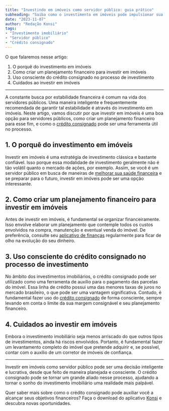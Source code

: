```yaml
---
title: "Investindo em imóveis como servidor público: guia prático"
subheading: "Saiba como o investimento em imóveis pode impulsionar sua estabilidade financeira e como o crédito consignado pode ser uma ferramenta nesse processo."
date: "2023-11-07"
author: "Redação Konsi"
tags:
- "Investimento imobiliário"
- "Servidor público"
- "Crédito consignado"
---
```


O que falaremos nesse artigo:

1. O porquê do investimento em imóveis
2. Como criar um planejamento financeiro para investir em imóveis
3. Uso consciente do crédito consignado no processo de investimento
4. Cuidados ao investir em imóveis

---

A constante busca por estabilidade financeira é comum na vida dos servidores públicos. Uma maneira inteligente e frequentemente recomendada de garantir tal estabilidade é através do investimento em imóveis. Neste artigo, vamos discutir por que investir em imóveis é uma boa opção para servidores públicos, como criar um planejamento financeiro para esse fim, e como o [crédito consignado](https://konsi.com.br/postagens/por-que-o-crdito-consignado-a-melhor-escolha-para-servidores-pblicos) pode ser uma ferramenta útil no processo.

## 1. O porquê do investimento em imóveis

Investir em imóveis é uma estratégia de investimento clássica e bastante confiável. Isso porque essa modalidade de investimento geralmente não é tão volátil quanto o mercado de ações, por exemplo. Assim, se você é um servidor público em busca de maneiras de [melhorar sua saúde financeira](https://konsi.com.br/postagens/a-importncia-da-educao-financeira-para-servidores-pblicos-e-como-implement-la-em-sua-vida) e se preparar para o futuro, investir em imóveis pode ser uma opção interessante.

## 2. Como criar um planejamento financeiro para investir em imóveis

Antes de investir em imóveis, é fundamental se organizar financeiramente. Isso envolve elaborar um planejamento que contemple todos os custos envolvidos na compra, manutenção e eventual venda do imóvel. De preferência, consulte seu [aplicativo de finanças](https://konsi.com.br/postagens/aplicativo-de-controle-financeiro-confira-otimas-opcoes) regularmente para ficar de olho na evolução do seu dinheiro.

## 3. Uso consciente do crédito consignado no processo de investimento

No âmbito dos investimentos imobiliários, o crédito consignado pode ser utilizado como uma ferramenta de auxílio para o pagamento das parcelas do imóvel. Essa linha de crédito possui uma das menores taxas de juros no mercado brasileiro, o que pode ser uma vantagem significativa. Contudo, é fundamental fazer uso do [crédito consignado](https://konsi.com.br/postagens/credit-consignado-how-to-use-it-to-improve-your-financial-life) de forma consciente, sempre levando em conta o limite da sua margem consignável e seu planejamento financeiro.

## 4. Cuidados ao investir em imóveis

Embora o investimento imobiliário seja menos arriscado do que outros tipos de investimentos, ainda há riscos envolvidos. Portanto, é fundamental fazer um levantamento completo do imóvel que pretende adquirir e, se possível, contar com o auxílio de um corretor de imóveis de confiança.

---

Investir em imóveis como servidor público pode ser uma decisão inteligente e lucrativa, desde que feito de maneira planejada e consciente. O crédito consignado pode se tornar um grande aliado nesse processo, ajudando a tornar o sonho do investimento imobiliário uma realidade mais palpável.

Quer saber mais sobre como o crédito consignado pode auxiliar você a alcançar seus objetivos financeiros? Faça o download do aplicativo [Konsi](https://konsi.com.br/download) e descubra novas oportunidades.